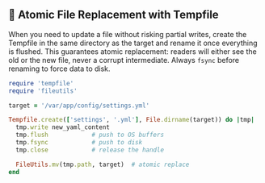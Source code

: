 ## 🚀 Atomic File Replacement with Tempfile

When you need to update a file without risking partial writes, create the Tempfile in the same directory as the target and rename it once everything is flushed. This guarantees atomic replacement: readers will either see the old or the new file, never a corrupt intermediate. Always `fsync` before renaming to force data to disk.

```ruby
require 'tempfile'
require 'fileutils'

target = '/var/app/config/settings.yml'

Tempfile.create(['settings', '.yml'], File.dirname(target)) do |tmp|
  tmp.write new_yaml_content
  tmp.flush            # push to OS buffers
  tmp.fsync            # push to disk
  tmp.close            # release the handle

  FileUtils.mv(tmp.path, target)  # atomic replace
end
```